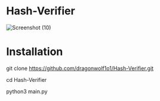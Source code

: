 # Hash-Verifier

![Screenshot (10)](https://user-images.githubusercontent.com/104382438/230045607-99ac6532-3d50-4e1c-8814-6cfe682ca59a.png)


# Installation


git clone https://github.com/dragonwolf1o1/Hash-Verifier.git

cd Hash-Verifier

python3 main.py
